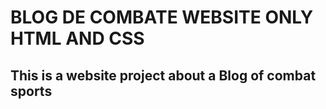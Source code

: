 # BLOG DE COMBATE WEBSITE ONLY HTML AND CSS
## This is a website project about a Blog of combat sports
